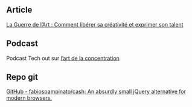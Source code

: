 ## Article

[La Guerre de l’Art : Comment libérer sa créativité et exprimer son talent](https://medium.com/essentiels/la-guerre-de-lart-comment-lib%C3%A9rer-sa-cr%C3%A9ativit%C3%A9-et-exprimer-son-talent-3c7273d423cb)
## Podcast
Podcast Tech out sur [l’art de la concentration](https://open.spotify.com/episode/7znsK3Eqxdjl0lOe4JOPAs?si=99a2f354d9474036)

## Repo git

[GitHub - fabiospampinato/cash: An absurdly small jQuery alternative for modern browsers.](https://github.com/fabiospampinato/cash)

